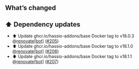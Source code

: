 ## What’s changed

## ⬆️ Dependency updates

- ⬆️ Update ghcr.io/hassio-addons/base Docker tag to v18.0.3 @[renovate[bot]](https://github.com/apps/renovate) ([#205](https://github.com/hassio-addons/addon-example/pull/205))
- ⬆️ Update ghcr.io/hassio-addons/base Docker tag to v18.1.0 @[renovate[bot]](https://github.com/apps/renovate) ([#206](https://github.com/hassio-addons/addon-example/pull/206))
- ⬆️ Update ghcr.io/hassio-addons/base Docker tag to v18.1.1 @[renovate[bot]](https://github.com/apps/renovate) ([#207](https://github.com/hassio-addons/addon-example/pull/207))
